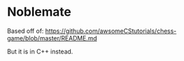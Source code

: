 # Noblemate

Based off of:
https://github.com/awsomeCStutorials/chess-game/blob/master/README.md

But it is in C++ instead.
